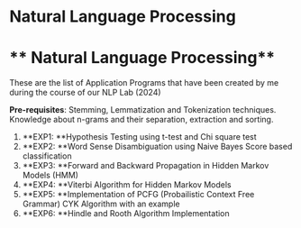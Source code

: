 
<h1> Natural Language Processing </h1>
<h1>** Natural Language Processing**</h1>
These are the list of Application Programs that have been created by me during the course of our NLP Lab (2024)

**Pre-requisites**: Stemming, Lemmatization and Tokenization techniques. Knowledge about n-grams and their separation, extraction and sorting.

1) **EXP1: **Hypothesis Testing using t-test and  Chi square test
2) **EXP2: **Word Sense Disambiguation using Naive Bayes Score based classification
3) **EXP3: **Forward and Backward Propagation in Hidden Markov Models (HMM)
4) **EXP4: **Viterbi Algorithm for Hidden Markov Models
5) **EXP5: **Implementation of PCFG (Probailistic Context Free Grammar) CYK Algorithm with an example
6) **EXP6: **Hindle and Rooth Algorithm Implementation



